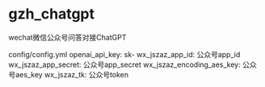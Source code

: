 # gzh_chatgpt
wechat微信公众号问答对接ChatGPT

config/config.yml
openai_api_key: sk-
wx_jszaz_app_id: 公众号app_id
wx_jszaz_app_secret: 公众号app_secret
wx_jszaz_encoding_aes_key: 公众号aes_key
wx_jszaz_tk: 公众号token

